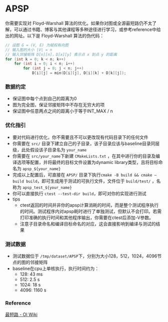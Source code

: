 # APSP

你需要实现对 Floyd-Warshall 算法的优化。如果你对图或全源最短路仍不太了解，可以通过书籍、博客与其他课程等多种途径进行学习，或参考reference中给出的网址。以下是 Floyd-Warshall 算法的伪代码：

```c
// 设图 G = (V, E) 为赋权有向图
// 输入图的大小 |V| = n
// 输入邻接矩阵 D[n][n]，D[x][y] 表示点 x 到点 y 的距离
for (int k = 0; k < n; k++)
    for (int i = 0; i < n; i++)
        for (int j = 0; j < n; j++)
            D[i][j] = min(D[i][j], D[i][k] + D[k][j]);
```

### 数据约定

- 保证图中每个点到自己的距离为0
- 图为完全图，保证邻接矩阵中不存在无穷大的项
- 保证图中任意两点之间的距离小于等于INT_MAX / n

### 优化指引

- 要对代码进行优化，你不需要且不可以更改现有代码目录下的任何文件
- 你需要在 `src/` 目录下建立自己的子目录，该子目录应该与baseline目录同层级，此处假设该子目录名为 `your_name`
- 你需要在 `src/your_name`下新建 `CMakeLists.txt` ，在其中进行你的目录及编译选项等配置，并将最终的目标文件设置为dynamic library类型，且将目标命名为 `apsp_${your_name}`
- 完成以上配置后，可直接在 `APSP/` 目录下执行`cmake -B build && cmake —build build`，即可生成用于测试的可执行文件，文件位于 `build/test/` ，名称为 `apsp_test_${your_name}`
- 你可以直接执行 `ctest --test-dir build`，即可对你的实现进行测试
- tips
    - ctest返回的时间并非你的apsp计算消耗的时间，而是整个测试程序执行的时间。测试程序内对apsp耗时进行了单独测试，但默认不会打印。若需打印准确的执行时间和其他程序输出，你需要在ctest后添加-V参数。
    - 注意子目录命名和编译目标命名的对应，这会直接影响到编译与测试的结果

### 测试数据

- 测试数据位于 `/tmp/dataset/APSP`下，分别为大小128，512，1024，4096节点的图的邻接矩阵
- baseline在cpu上单核执行，执行时间约为：
    - 128: 43 ms
    - 512: 2.5 s
    - 1024: 18 s
    - 4096: 1160 s

### Reference

[最短路 - OI Wiki](https://oi-wiki.org/graph/shortest-path/#floyd-算法)